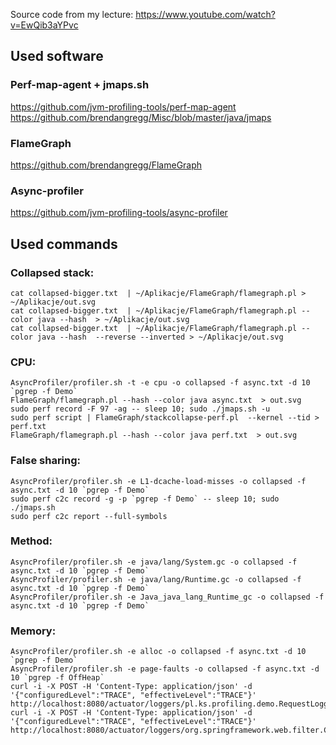Source code from my lecture: https://www.youtube.com/watch?v=EwQib3aYPvc

## Used software
### Perf-map-agent + jmaps.sh
https://github.com/jvm-profiling-tools/perf-map-agent
https://github.com/brendangregg/Misc/blob/master/java/jmaps
### FlameGraph
https://github.com/brendangregg/FlameGraph
### Async-profiler
https://github.com/jvm-profiling-tools/async-profiler
## Used commands

### Collapsed stack:
```shell script
cat collapsed-bigger.txt  | ~/Aplikacje/FlameGraph/flamegraph.pl > ~/Aplikacje/out.svg
cat collapsed-bigger.txt  | ~/Aplikacje/FlameGraph/flamegraph.pl --color java --hash  > ~/Aplikacje/out.svg
cat collapsed-bigger.txt  | ~/Aplikacje/FlameGraph/flamegraph.pl --color java --hash  --reverse --inverted > ~/Aplikacje/out.svg
```

### CPU:
```shell script
AsyncProfiler/profiler.sh -t -e cpu -o collapsed -f async.txt -d 10 `pgrep -f Demo`
FlameGraph/flamegraph.pl --hash --color java async.txt  > out.svg
sudo perf record -F 97 -ag -- sleep 10; sudo ./jmaps.sh -u
sudo perf script | FlameGraph/stackcollapse-perf.pl  --kernel --tid > perf.txt
FlameGraph/flamegraph.pl --hash --color java perf.txt  > out.svg
```

### False sharing:
```shell script
AsyncProfiler/profiler.sh -e L1-dcache-load-misses -o collapsed -f async.txt -d 10 `pgrep -f Demo`
sudo perf c2c record -g -p `pgrep -f Demo` -- sleep 10; sudo ./jmaps.sh
sudo perf c2c report --full-symbols
```

### Method:
```shell script
AsyncProfiler/profiler.sh -e java/lang/System.gc -o collapsed -f async.txt -d 10 `pgrep -f Demo`
AsyncProfiler/profiler.sh -e java/lang/Runtime.gc -o collapsed -f async.txt -d 10 `pgrep -f Demo`
AsyncProfiler/profiler.sh -e Java_java_lang_Runtime_gc -o collapsed -f async.txt -d 10 `pgrep -f Demo`
```

### Memory:
```shell script
AsyncProfiler/profiler.sh -e alloc -o collapsed -f async.txt -d 10 `pgrep -f Demo`
AsyncProfiler/profiler.sh -e page-faults -o collapsed -f async.txt -d 10 `pgrep -f OffHeap`
curl -i -X POST -H 'Content-Type: application/json' -d '{"configuredLevel":"TRACE", "effectiveLevel":"TRACE"}' http://localhost:8080/actuator/loggers/pl.ks.profiling.demo.RequestLoggingFilter
curl -i -X POST -H 'Content-Type: application/json' -d '{"configuredLevel":"TRACE", "effectiveLevel":"TRACE"}' http://localhost:8080/actuator/loggers/org.springframework.web.filter.CommonsRequestLoggingFilter
```

